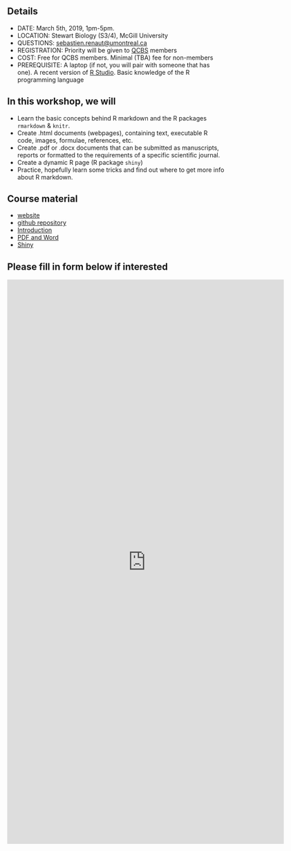 ## Details    
* DATE: March 5th, 2019, 1pm-5pm.    
* LOCATION: Stewart Biology (S3/4), McGill University  
* QUESTIONS: sebastien.renaut@umontreal.ca   
* REGISTRATION: Priority will be given to [QCBS](https://qcbs.ca/) members  
* COST: Free for QCBS members. Minimal (TBA) fee for non-members 
* PREREQUISITE: A laptop (if not, you will pair with someone that has one). A recent version of [R Studio](https://www.rstudio.com/). Basic knowledge of the R programming language   

## In this workshop, we will  
* Learn the basic concepts behind R markdown and the R packages `rmarkdown` & `knitr`.  
* Create .html documents (webpages), containing text, executable R code, images, formulae, references, etc.  
* Create .pdf or .docx documents that can be submitted as manuscripts, reports or formatted to the requirements of a specific scientific journal.  
* Create a dynamic R page (R package `shiny`)  
* Practice, hopefully learn some tricks and find out where to get more info about R markdown.  

## Course material
* [website](https://seb951.github.io/rmarkdown_workshop/)  
* [github repository](https://github.com/seb951/rmarkdown_workshop)  
* [Introduction](https://seb951.github.io/rmarkdown_workshop/Rmarkdown/rmarkdown_main.html)
* [PDF and Word](https://seb951.github.io/rmarkdown_workshop/Rmarkdown/rmarkdown_word_pdf.html)
* [Shiny](https://github.com/seb951/rmarkdown_workshop/blob/master/Rmarkdown/shiny.Rmd)


## Please fill in form below if interested  
<iframe src="https://docs.google.com/forms/d/e/1FAIpQLSestwgIISKpfnv3U6Xiyh-8aZSMKG-Ahrt7BUmSgAMBHCr6Ew/viewform?embedded=true" width="640" height="1303" frameborder="0" marginheight="0" marginwidth="0">Loading...</iframe>
